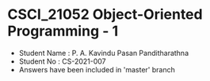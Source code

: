 # CSCI_21052 Object-Oriented Programming - 1
- Student Name : P. A. Kavindu Pasan Panditharathna
- Student No : CS-2021-007
- Answers have been included in 'master' branch

